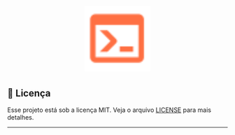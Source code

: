 
<h1 align="center">
    <img alt="Shellscript" src=".github/console.svg" width="150px" /> 
</h1> 

## :memo: Licença

Esse projeto está sob a licença MIT. Veja o arquivo [LICENSE](LICENSE.md) para mais detalhes.

---
